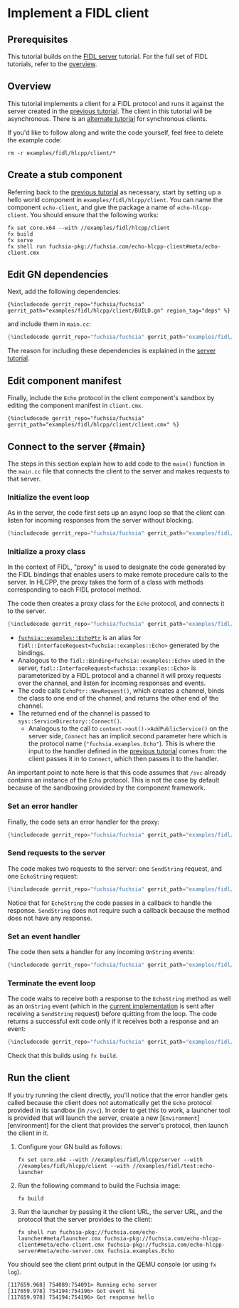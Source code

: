 # Implement a FIDL client

## Prerequisites

This tutorial builds on the [FIDL server][server-tut] tutorial. For the
full set of FIDL tutorials, refer to the [overview][overview].

## Overview

This tutorial implements a client for a FIDL protocol and runs it
against the server created in the [previous tutorial][server-tut]. The client in this
tutorial will be asynchronous. There is an [alternate tutorial][sync-client] for
synchronous clients.

If you'd like to follow along and write the code yourself, feel free to delete
the example code:

    rm -r examples/fidl/hlcpp/client/*

## Create a stub component

Referring back to the [previous tutorial][server-tut-component] as necessary, start by
setting up a hello world component in `examples/fidl/hlcpp/client`. You can name the
component `echo-client`, and give the package a name of `echo-hlcpp-client`.
You should ensure that the following works:

    fx set core.x64 --with //examples/fidl/hlcpp/client
    fx build
    fx serve
    fx shell run fuchsia-pkg://fuchsia.com/echo-hlcpp-client#meta/echo-client.cmx

## Edit GN dependencies

Next, add the following dependencies:

```gn
{%includecode gerrit_repo="fuchsia/fuchsia" gerrit_path="examples/fidl/hlcpp/client/BUILD.gn" region_tag="deps" %}
```

and include them in `main.cc`:

```cpp
{%includecode gerrit_repo="fuchsia/fuchsia" gerrit_path="examples/fidl/hlcpp/client/main.cc" region_tag="deps" %}
```

The reason for including these dependencies is explained in the
[server tutorial][server-tut-deps].

## Edit component manifest

Finally, include the `Echo` protocol in the client component's sandbox by
editing the component manifest in `client.cmx`.

```cmx
{%includecode gerrit_repo="fuchsia/fuchsia" gerrit_path="examples/fidl/hlcpp/client/client.cmx" %}
```

## Connect to the server {#main}

The steps in this section explain how to add code to the `main()` function in
the `main.cc` file that connects the client to the server and makes requests to
that server.

### Initialize the event loop

As in the server, the code first sets up an async loop so that the client can
listen for incoming responses from the server without blocking.

```cpp
{%includecode gerrit_repo="fuchsia/fuchsia" gerrit_path="examples/fidl/hlcpp/client/main.cc" region_tag="main" highlight="2,28" %}
```

### Initialize a proxy class

In the context of FIDL, "proxy" is used to designate the code
generated by the FIDL bindings that enables users to make
remote procedure calls to the server. In HLCPP, the proxy takes the form
of a class with methods corresponding to each FIDL protocol method.

The code then creates a proxy class for the `Echo` protocol, and connects it
to the server. 

```cpp
{%includecode gerrit_repo="fuchsia/fuchsia" gerrit_path="examples/fidl/hlcpp/client/main.cc" region_tag="main" highlight="4,5,6" %}
```

* [`fuchsia::examples::EchoPtr`][proxy] is an alias for
  `fidl::InterfaceRequest<fuchsia::examples::Echo>` generated by the bindings.
* Analogous to the `fidl::Binding<fuchsia::examples::Echo>` used in the server,
  `fidl::InterfaceRequest<fuchsia::examples::Echo>` is parameterized by a FIDL
  protocol and a channel it will proxy requests over the channel, and listen for
  incoming responses and events.
* The code calls `EchoPtr::NewRequest()`, which creates a channel,
  binds the class to one end of the channel, and returns the other end of the
  channel.
* The returned end of the channel is passed to `sys::ServiceDirectory::Connect()`.
  * Analogous to the call to `context->out()->AddPublicService()` on the server
    side, `Connect` has an implicit second parameter here which is the protocol
    name (`"fuchsia.examples.Echo"`). This is where the input to the handler
    defined in the [previous tutorial][server-tut-handler] comes from: the
    client passes it in to `Connect`, which then passes it to the handler.

An important point to note here is that this code assumes that `/svc` already
contains an instance of the `Echo` protocol. This is not the case by default
because of the sandboxing provided by the component framework.

### Set an error handler

Finally, the code sets an error handler for the proxy:

```cpp
{%includecode gerrit_repo="fuchsia/fuchsia" gerrit_path="examples/fidl/hlcpp/client/main.cc" region_tag="main" highlight="8,9,10" %}
```

### Send requests to the server

The code makes two requests to the server: one `SendString` request, and one
`EchoString` request:

```cpp
{%includecode gerrit_repo="fuchsia/fuchsia" gerrit_path="examples/fidl/hlcpp/client/main.cc" region_tag="main" highlight="14,15,16,17,18,19,20" %}
```

Notice that for `EchoString` the code passes in a callback to handle the response.
`SendString` does not require such a callback because the method does not
have any response.

### Set an event handler

The code then sets a handler for any incoming `OnString` events:

```cpp
{%includecode gerrit_repo="fuchsia/fuchsia" gerrit_path="examples/fidl/hlcpp/client/main.cc" region_tag="main" highlight="21,22,23,24,25,26" %}
```

### Terminate the event loop

The code waits to receive both a response to the `EchoString` method as well as an
`OnString` event (which in the [current implementation][server-tut-impl] is sent after receiving a
`SendString` request) before quitting from the loop. The code returns a successful exit
code only if it receives both a response and an event:

```cpp
{%includecode gerrit_repo="fuchsia/fuchsia" gerrit_path="examples/fidl/hlcpp/client/main.cc" region_tag="main" highlight="13,17,18,23,24,29" %}
```

Check that this builds using `fx build`.

## Run the client

If you try running the client directly, you'll notice that the error handler
gets called because the client does not automatically get the `Echo` protocol
provided in its sandbox (in `/svc`). In order to get this to work, a launcher
tool is provided that will launch the server, create a new
[`Environment`][environment] for the client that provides the server's protocol,
then launch the client in it.

1. Configure your GN build as follows:

    `fx set core.x64 --with //examples/fidl/hlcpp/server --with //examples/fidl/hlcpp/client --with //examples/fidl/test:echo-launcher`

2. Run the following command to build the Fuchsia image:

    `fx build`

3. Run the launcher by passing it the client URL, the server URL, and
the protocol that the server provides to the client:

    `fx shell run fuchsia-pkg://fuchsia.com/echo-launcher#meta/launcher.cmx fuchsia-pkg://fuchsia.com/echo-hlcpp-client#meta/echo-client.cmx fuchsia-pkg://fuchsia.com/echo-hlcpp-server#meta/echo-server.cmx fuchsia.examples.Echo`

You should see the client print output in the QEMU console (or using `fx log`).

```
[117659.968] 754089:754091> Running echo server
[117659.978] 754194:754196> Got event hi
[117659.978] 754194:754196> Got response hello
```

<!-- xrefs -->
[server-tut]: /docs/development/languages/fidl/tutorials/hlcpp/basics/server.md
[server-tut-component]: /docs/development/languages/fidl/tutorials/hlcpp/basics/server.md#component
[server-tut-impl]: /docs/development/languages/fidl/tutorials/hlcpp/basics/server.md#impl
[server-tut-deps]: /docs/development/languages/fidl/tutorials/hlcpp/basics/server.md#dependencies
[server-tut-handler]: /docs/development/languages/fidl/tutorials/hlcpp/basics/server.md#handler
[sync-client]: /docs/development/languages/fidl/tutorials/hlcpp/basics/sync_client.md
[proxy]: /docs/reference/fidl/bindings/hlcpp-bindings.md#protocols-client
[overview]: /docs/development/languages/fidl/tutorials/overview.md
